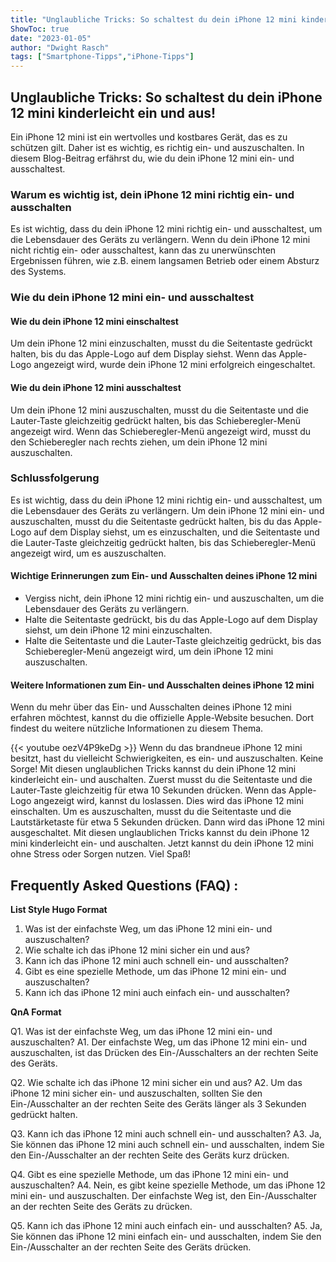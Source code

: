 ```yaml
---
title: "Unglaubliche Tricks: So schaltest du dein iPhone 12 mini kinderleicht ein und aus!"
ShowToc: true 
date: "2023-01-05"
author: "Dwight Rasch" 
tags: ["Smartphone-Tipps","iPhone-Tipps"]
---
```

## Unglaubliche Tricks: So schaltest du dein iPhone 12 mini kinderleicht ein und aus!

Ein iPhone 12 mini ist ein wertvolles und kostbares Gerät, das es zu schützen gilt. Daher ist es wichtig, es richtig ein- und auszuschalten. In diesem Blog-Beitrag erfährst du, wie du dein iPhone 12 mini ein- und ausschaltest.

### Warum es wichtig ist, dein iPhone 12 mini richtig ein- und ausschalten

Es ist wichtig, dass du dein iPhone 12 mini richtig ein- und ausschaltest, um die Lebensdauer des Geräts zu verlängern. Wenn du dein iPhone 12 mini nicht richtig ein- oder ausschaltest, kann das zu unerwünschten Ergebnissen führen, wie z.B. einem langsamen Betrieb oder einem Absturz des Systems.

### Wie du dein iPhone 12 mini ein- und ausschaltest

#### Wie du dein iPhone 12 mini einschaltest

Um dein iPhone 12 mini einzuschalten, musst du die Seitentaste gedrückt halten, bis du das Apple-Logo auf dem Display siehst. Wenn das Apple-Logo angezeigt wird, wurde dein iPhone 12 mini erfolgreich eingeschaltet.

#### Wie du dein iPhone 12 mini ausschaltest

Um dein iPhone 12 mini auszuschalten, musst du die Seitentaste und die Lauter-Taste gleichzeitig gedrückt halten, bis das Schieberegler-Menü angezeigt wird. Wenn das Schieberegler-Menü angezeigt wird, musst du den Schieberegler nach rechts ziehen, um dein iPhone 12 mini auszuschalten.

### Schlussfolgerung

Es ist wichtig, dass du dein iPhone 12 mini richtig ein- und ausschaltest, um die Lebensdauer des Geräts zu verlängern. Um dein iPhone 12 mini ein- und auszuschalten, musst du die Seitentaste gedrückt halten, bis du das Apple-Logo auf dem Display siehst, um es einzuschalten, und die Seitentaste und die Lauter-Taste gleichzeitig gedrückt halten, bis das Schieberegler-Menü angezeigt wird, um es auszuschalten.

#### Wichtige Erinnerungen zum Ein- und Ausschalten deines iPhone 12 mini

- Vergiss nicht, dein iPhone 12 mini richtig ein- und auszuschalten, um die Lebensdauer des Geräts zu verlängern.
- Halte die Seitentaste gedrückt, bis du das Apple-Logo auf dem Display siehst, um dein iPhone 12 mini einzuschalten.
- Halte die Seitentaste und die Lauter-Taste gleichzeitig gedrückt, bis das Schieberegler-Menü angezeigt wird, um dein iPhone 12 mini auszuschalten.

#### Weitere Informationen zum Ein- und Ausschalten deines iPhone 12 mini

Wenn du mehr über das Ein- und Ausschalten deines iPhone 12 mini erfahren möchtest, kannst du die offizielle Apple-Website besuchen. Dort findest du weitere nützliche Informationen zu diesem Thema.

{{< youtube oezV4P9keDg >}} 
Wenn du das brandneue iPhone 12 mini besitzt, hast du vielleicht Schwierigkeiten, es ein- und auszuschalten. Keine Sorge! Mit diesen unglaublichen Tricks kannst du dein iPhone 12 mini kinderleicht ein- und auschalten. Zuerst musst du die Seitentaste und die Lauter-Taste gleichzeitig für etwa 10 Sekunden drücken. Wenn das Apple-Logo angezeigt wird, kannst du loslassen. Dies wird das iPhone 12 mini einschalten. Um es auszuschalten, musst du die Seitentaste und die Lautstärketaste für etwa 5 Sekunden drücken. Dann wird das iPhone 12 mini ausgeschaltet. Mit diesen unglaublichen Tricks kannst du dein iPhone 12 mini kinderleicht ein- und auschalten. Jetzt kannst du dein iPhone 12 mini ohne Stress oder Sorgen nutzen. Viel Spaß!

## Frequently Asked Questions (FAQ) :
**List Style Hugo Format**

1. Was ist der einfachste Weg, um das iPhone 12 mini ein- und auszuschalten?
2. Wie schalte ich das iPhone 12 mini sicher ein und aus?
3. Kann ich das iPhone 12 mini auch schnell ein- und ausschalten?
4. Gibt es eine spezielle Methode, um das iPhone 12 mini ein- und auszuschalten?
5. Kann ich das iPhone 12 mini auch einfach ein- und ausschalten?

**QnA Format**

Q1. Was ist der einfachste Weg, um das iPhone 12 mini ein- und auszuschalten?
A1. Der einfachste Weg, um das iPhone 12 mini ein- und auszuschalten, ist das Drücken des Ein-/Ausschalters an der rechten Seite des Geräts.

Q2. Wie schalte ich das iPhone 12 mini sicher ein und aus?
A2. Um das iPhone 12 mini sicher ein- und auszuschalten, sollten Sie den Ein-/Ausschalter an der rechten Seite des Geräts länger als 3 Sekunden gedrückt halten.

Q3. Kann ich das iPhone 12 mini auch schnell ein- und ausschalten?
A3. Ja, Sie können das iPhone 12 mini auch schnell ein- und ausschalten, indem Sie den Ein-/Ausschalter an der rechten Seite des Geräts kurz drücken.

Q4. Gibt es eine spezielle Methode, um das iPhone 12 mini ein- und auszuschalten?
A4. Nein, es gibt keine spezielle Methode, um das iPhone 12 mini ein- und auszuschalten. Der einfachste Weg ist, den Ein-/Ausschalter an der rechten Seite des Geräts zu drücken.

Q5. Kann ich das iPhone 12 mini auch einfach ein- und ausschalten?
A5. Ja, Sie können das iPhone 12 mini einfach ein- und ausschalten, indem Sie den Ein-/Ausschalter an der rechten Seite des Geräts drücken.


